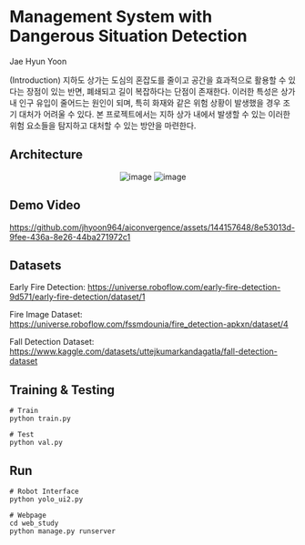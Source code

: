 # Management System with Dangerous Situation Detection

Jae Hyun Yoon

(Introduction) 지하도 상가는 도심의 혼잡도를 줄이고 공간을 효과적으로 활용할 수 있다는 장점이 있는 반면, 폐쇄되고 길이 복잡하다는 단점이 존재한다. 이러한 특성은 상가 내 인구 유입이 줄어드는 원인이 되며, 특히 화재와 같은 위험 상황이 발생했을 경우 조기 대처가 어려울 수 있다. 본 프로젝트에서는 지하 상가 내에서 발생할 수 있는 이러한 위험 요소들을 탐지하고 대처할 수 있는 방안을 마련한다.


## Architecture
<div align="center">
  <img src="https://github.com/jhyoon964/aiconvergence/assets/144157648/786004b4-fb9c-4937-b6fc-512b6dea74e2" alt="image">
  <img src="https://github.com/jhyoon964/aiconvergence/assets/144157648/f76db5f6-c8d9-4595-a565-f2b61ece563f" alt="image">
</div>


## Demo Video
https://github.com/jhyoon964/aiconvergence/assets/144157648/8e53013d-9fee-436a-8e26-44ba271972c1






## Datasets

Early Fire Detection: https://universe.roboflow.com/early-fire-detection-9d571/early-fire-detection/dataset/1

Fire Image Dataset: https://universe.roboflow.com/fssmdounia/fire_detection-apkxn/dataset/4

Fall Detection Dataset: https://www.kaggle.com/datasets/uttejkumarkandagatla/fall-detection-dataset

## Training & Testing
```
# Train
python train.py

# Test
python val.py
```

## Run
```
# Robot Interface
python yolo_ui2.py

# Webpage
cd web_study
python manage.py runserver
```
